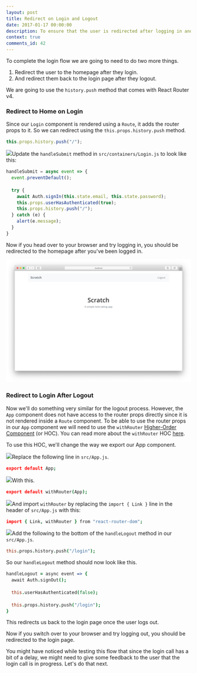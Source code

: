 ```yaml
---
layout: post
title: Redirect on Login and Logout
date: 2017-01-17 00:00:00
description: To ensure that the user is redirected after logging in and logging out of our React.js app, we are going to use the withRouter higher-order component from React Router v4. And we’ll use the history.push method to navigate the app.
context: true
comments_id: 42
---
```


To complete the login flow we are going to need to do two more things.

1. Redirect the user to the homepage after they login.
2. And redirect them back to the login page after they logout.

We are going to use the `history.push` method that comes with React Router v4.

### Redirect to Home on Login

Since our `Login` component is rendered using a `Route`, it adds the router props to it. So we can redirect using the `this.props.history.push` method.

``` javascript
this.props.history.push("/");
```

<img class="code-marker" src="/assets/s.png" />Update the `handleSubmit` method in `src/containers/Login.js` to look like this:

``` javascript
handleSubmit = async event => {
  event.preventDefault();

  try {
    await Auth.signIn(this.state.email, this.state.password);
    this.props.userHasAuthenticated(true);
    this.props.history.push("/");
  } catch (e) {
    alert(e.message);
  }
}
```

Now if you head over to your browser and try logging in, you should be redirected to the homepage after you've been logged in.

![React Router v4 redirect home after login screenshot](/assets/redirect-home-after-login.png)

### Redirect to Login After Logout

Now we'll do something very similar for the logout process. However, the `App` component does not have access to the router props directly since it is not rendered inside a `Route` component. To be able to use the router props in our `App` component we will need to use the `withRouter` [Higher-Order Component](https://facebook.github.io/react/docs/higher-order-components.html) (or HOC). You can read more about the `withRouter` HOC [here](https://reacttraining.com/react-router/web/api/withRouter).

To use this HOC, we'll change the way we export our App component.

<img class="code-marker" src="/assets/s.png" />Replace the following line in `src/App.js`.

``` coffee
export default App;
```

<img class="code-marker" src="/assets/s.png" />With this.

``` coffee
export default withRouter(App);
```

<img class="code-marker" src="/assets/s.png" />And import `withRouter` by replacing the `import { Link }` line in the header of `src/App.js` with this:

``` coffee
import { Link, withRouter } from "react-router-dom";
```

<img class="code-marker" src="/assets/s.png" />Add the following to the bottom of the `handleLogout` method in our `src/App.js`.

``` coffee
this.props.history.push("/login");
```

So our `handleLogout` method should now look like this.

``` coffee
handleLogout = async event => {
  await Auth.signOut();

  this.userHasAuthenticated(false);

  this.props.history.push("/login");
}
```

This redirects us back to the login page once the user logs out.

Now if you switch over to your browser and try logging out, you should be redirected to the login page.

You might have noticed while testing this flow that since the login call has a bit of a delay, we might need to give some feedback to the user that the login call is in progress. Let's do that next.
